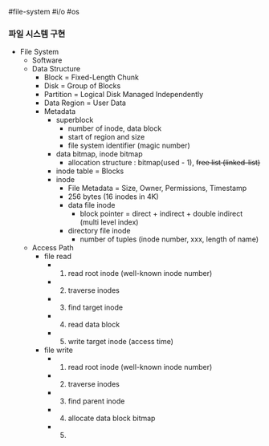 #file-system #i/o #os 
### 파일 시스템 구현

* File System
	* Software
	* Data Structure
		* Block = Fixed-Length Chunk
		* Disk = Group of Blocks
		* Partition = Logical Disk Managed Independently
		* Data Region = User Data
		* Metadata
			* superblock
				* number of inode, data block
				* start of region and size
				* file system identifier (magic number)
			* data bitmap, inode bitmap
				* allocation structure : bitmap(used - 1), ~~free list (linked-list)~~
			* inode table = Blocks
			* inode
				* File Metadata = Size, Owner, Permissions, Timestamp
				* 256 bytes (16 inodes in 4K)
				* data file inode
					* block pointer = direct + indirect  + double indirect (multi level index)
				* directory file inode
					* number of tuples (inode number, xxx, length of name)
	* Access Path
		* file read
			* 1) read root inode (well-known inode number)
			* 2) traverse inodes
			* 3) find target inode
			* 4) read data block
			* 5) write target inode (access time)
		* file write
			* 1) read root inode (well-known inode number)
			* 2) traverse inodes
			* 3) find parent inode
			* 4) allocate data block bitmap
			* 5) 